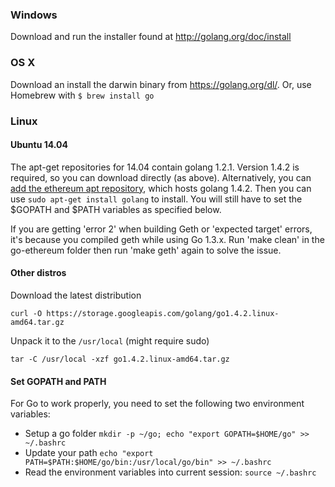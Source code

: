 ### Windows 

Download and run the installer found at http://golang.org/doc/install


### OS X
Download an install the darwin binary from https://golang.org/dl/. Or, use Homebrew with `$ brew install go`

### Linux

#### Ubuntu 14.04 

The apt-get repositories for 14.04 contain golang 1.2.1.  Version 1.4.2 is required, so you can download directly (as above). Alternatively, you can [add the ethereum apt repository](https://github.com/ethereumproject/go-ethereum/wiki/Installation-Instructions-for-Ubuntu#installing-from-ppa), which hosts golang 1.4.2. Then you can use `sudo apt-get install golang` to install. You will still have to set the $GOPATH and $PATH variables as specified below.

If you are getting 'error 2' when building Geth or 'expected target' errors, it's because you compiled geth while using Go 1.3.x. Run 'make clean' in the go-ethereum folder then run 'make geth' again to solve the issue.


#### Other distros
Download the latest distribution

`curl -O https://storage.googleapis.com/golang/go1.4.2.linux-amd64.tar.gz`

Unpack it to the `/usr/local` (might require sudo)

`tar -C /usr/local -xzf go1.4.2.linux-amd64.tar.gz`

#### Set GOPATH and PATH

For Go to work properly, you need to set the following two environment variables:

- Setup a go folder `mkdir -p ~/go; echo "export GOPATH=$HOME/go" >> ~/.bashrc` 
- Update your path `echo "export PATH=$PATH:$HOME/go/bin:/usr/local/go/bin" >> ~/.bashrc`
- Read the environment variables into current session: `source ~/.bashrc`